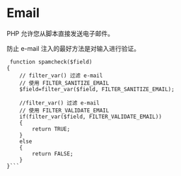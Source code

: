# Email

PHP 允许您从脚本直接发送电子邮件。

防止 e-mail 注入的最好方法是对输入进行验证。
```
 function spamcheck($field)
{
	// filter_var() 过滤 e-mail
	// 使用 FILTER_SANITIZE_EMAIL
	$field=filter_var($field, FILTER_SANITIZE_EMAIL);

	//filter_var() 过滤 e-mail
	// 使用 FILTER_VALIDATE_EMAIL
	if(filter_var($field, FILTER_VALIDATE_EMAIL))
	{
		return TRUE;
	}
	else
	{
		return FALSE;
	}
}```

